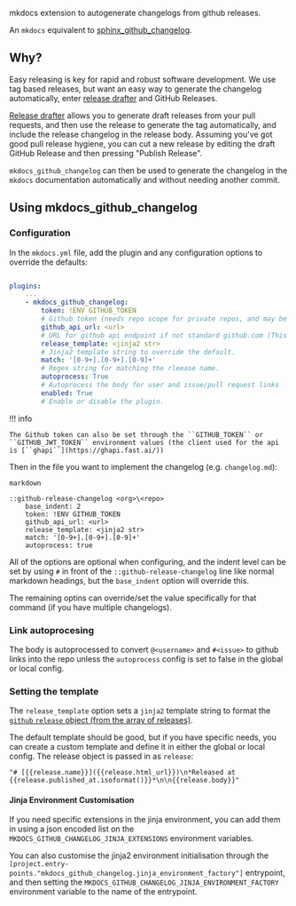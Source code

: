 
mkdocs extension to autogenerate changelogs from github releases.

An ``mkdocs`` equivalent     to [sphinx_github_changelog](https://github.com/ewjoachim/sphinx-github-changelog).

## Why?
Easy releasing is key for rapid and robust software development. We use tag based releases, but want an easy way to generate the changelog automatically, enter [release drafter](https://github.com/release-drafter/release-drafter) and GitHub Releases.

[Release drafter](https://github.com/release-drafter/release-drafter) allows you to generate draft releases from your pull requests, and then use the release to generate the tag automatically, and include the release changelog in the release body. Assuming you've got good pull release hygiene, you can cut a new release by editing the draft GitHub Release and then pressing "Publish Release".

``mkdocs_github_changelog`` can then be used to generate the changelog in the ``mkdocs`` documentation automatically and without needing another commit.

## Using mkdocs_github_changelog

### Configuration

In the ``mkdocs.yml`` file, add the plugin and any configuration options to override the defaults:

```yaml

plugins:
    ...
    - mkdocs_github_changelog:
        token: !ENV GITHUB_TOKEN
        # Github token (needs repo scope for private repos, and may be worth setting for public repos due to rate limiting).
        github_api_url: <url>
        # URL for github api endpoint if not standard github.com (This is not tested on github enterprise server).
        release_template: <jinja2 str>
        # Jinja2 template string to override the default.
        match: '[0-9+].[0-9+].[0-9]+'
        # Regex string for matching the rleease name.
        autoprocess: True
        # Autoprocess the body for user and issue/pull request links
        enabled: True
        # Enable or disable the plugin.
```

!!! info

    The Github token can also be set through the ``GITHUB_TOKEN`` or ``GITHUB_JWT_TOKEN`` environment values (the client used for the api is [``ghapi``](https://ghapi.fast.ai/))

Then in the file you want to implement the changelog (e.g. ``changelog.md``):

```
markdown

::github-release-changelog <org>\<repo>
    base_indent: 2
    token: !ENV GITHUB_TOKEN
    github_api_url: <url>
    release_template: <jinja2 str>
    match: '[0-9+].[0-9+].[0-9]+'
    autoprocess: true
```

All of the options are optional when configuring, and the indent level can be set by using ``#`` in front of the ``::github-release-changelog`` line like normal markdown headings, but the ``base_indent`` option will override this.

The remaining optins can override/set the value specifically for that command (if you have multiple changelogs).

### Link autoprocesing

The body is autoprocessed to convert ``@<username>`` and ``#<issue>`` to github links into the repo unless the ``autoprocess`` config is set to false in the global or local config.

### Setting the template

The ``release_template`` option sets a ``jinja2`` template string to format the [``github`` ``release`` object (from the array of releases)](https://docs.github.com/en/rest/releases/releases?apiVersion=2022-11-28#list-releases).

The default template should be good, but if you have specific needs, you can create a custom template and define it in either the global or local config. The release object is passed in as ``release``:

```
"# [{{release.name}}]({{release.html_url}})\n*Released at {{release.published_at.isoformat()}}*\n\n{{release.body}}"
```

#### Jinja Environment Customisation

If you need specific extensions in the jinja environment, you can add them in using a json encoded list on the ``MKDOCS_GITHUB_CHANGELOG_JINJA_EXTENSIONS`` environment variables.


You can also customise the jinja2 environment initialisation through the ``[project.entry-points."mkdocs_github_changelog.jinja_environment_factory"]`` entrypoint, and then setting the ``MKDOCS_GITHUB_CHANGELOG_JINJA_ENVIRONMENT_FACTORY`` environment variable to the name of the entrypoint.